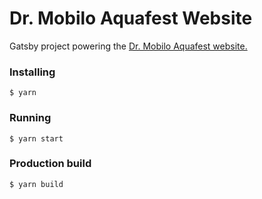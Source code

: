 # Dr. Mobilo Aquafest Website
Gatsby project powering the [Dr. Mobilo Aquafest website.](https://www.drmobilo.com)

### Installing
```
$ yarn
```

### Running
```
$ yarn start
```

### Production build
```
$ yarn build
```
